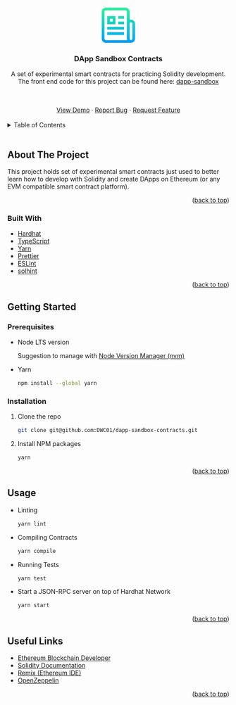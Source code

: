 <!-- README copied from https://raw.githubusercontent.com/othneildrew/Best-README-Template/master/README.md -->

<!-- PROJECT LOGO -->
<br />
<div align="center">
  <a href="https://github.com/DWC01/dapp-sandbox-contracts">
    <img src="images/logo.png" alt="Logo" width="80" height="80">
  </a>

  <h3 align="center">DApp Sandbox Contracts</h3>

  <p align="center">
    A set of experimental smart contracts for practicing Solidity development. The front end code for this project can be found here: 
    <a href="https://github.com/DWC01/dapp-sandbox" target="_blank" style="display: inline-block;">
      dapp-sandbox
    </a>
  </p>

  </p>
  <br />
  <br />
  <a href="https://dappsandbox.io/" target="_blank">View Demo</a>
  ·
  <a href="https://github.com/DWC01/dapp-sandbox-contracts/issues" target="_blank">Report Bug</a>
  ·
  <a href="https://github.com/DWC01/dapp-sandbox-contracts/issues" target="_blank">Request Feature</a>
</div>

<!-- TABLE OF CONTENTS -->
<br/>
<details>
  <summary>Table of Contents</summary>
  <ol>
    <li>
      <a href="#about-the-project">About The Project</a>
      <ul>
        <li><a href="#built-with">Built With</a></li>
      </ul>
    </li>
    <li>
      <a href="#getting-started">Getting Started</a>
      <ul>
        <li><a href="#prerequisites">Prerequisites</a></li>
        <li><a href="#installation">Installation</a></li>
      </ul>
    </li>
    <li><a href="#usage">Usage</a></li>
    <li><a href="#useful-links">Useful Links</a></li>
  </ol>
</details>
<br/>

<!-- ABOUT THE PROJECT -->

## About The Project

This project holds set of experimental smart contracts just used to better learn how to develop with Solidity and create DApps on Ethereum (or any EVM compatible smart contract platform).

<p align="right">(<a href="#top">back to top</a>)</p>

### Built With

-   [Hardhat](https://hardhat.org/)
-   [TypeScript](https://www.typescriptlang.org/)
-   [Yarn](https://yarnpkg.com/)
-   [Prettier](https://prettier.io/)
-   [ESLint](https://eslint.org/)
-   [solhint](https://github.com/protofire/solhint)

<p align="right">(<a href="#top">back to top</a>)</p>

<!-- GETTING STARTED -->

## Getting Started

### Prerequisites

-   Node LTS version

    Suggestion to manage with [Node Version Manager (nvm)](https://github.com/nvm-sh/nvm)

-   Yarn
    ```sh
    npm install --global yarn
    ```

### Installation

1. Clone the repo
    ```sh
    git clone git@github.com:DWC01/dapp-sandbox-contracts.git
    ```
2. Install NPM packages
    ```sh
    yarn
    ```

<p align="right">(<a href="#top">back to top</a>)</p>

<!-- USAGE EXAMPLES -->

## Usage

-   Linting
    ```sh
    yarn lint
    ```
-   Compiling Contracts
    ```sh
    yarn compile
    ```
-   Running Tests
    ```sh
    yarn test
    ```
-   Start a JSON-RPC server on top of Hardhat Network
    ```sh
    yarn start
    ```

<p align="right">(<a href="#top">back to top</a>)</p>

<!-- USEFUL LINKS -->

## Useful Links

-   [Ethereum Blockchain Developer](https://ethereum-blockchain-developer.com/010-solidity-basics/03-integer-overflow-underflow/)
-   [Solidity Documentation](https://docs.soliditylang.org)
-   [Remix (Ethereum IDE)](https://remix.ethereum.org/)
-   [OpenZeppelin](https://openzeppelin.com/contracts/)

<p align="right">(<a href="#top">back to top</a>)</p>
